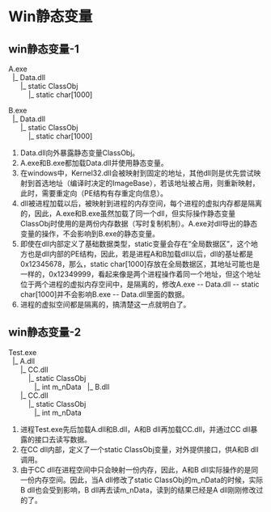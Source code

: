 # Win静态变量

## win静态变量-1
A.exe  
$~~$|_ Data.dll  
$~~~~~~$|_ static ClassObj  
$~~~~~~~~~~$|_ static char[1000]

B.exe  
$~~$|_ Data.dll  
$~~~~~~$|_ static ClassObj  
$~~~~~~~~~~$|_ static char[1000]

1. Data.dll向外暴露静态变量ClassObj。
2. A.exe和B.exe都加载Data.dll并使用静态变量。
3. 在windows中，Kernel32.dll会被映射到固定的地址，其他dll则是优先尝试映射到首选地址（编译时决定的ImageBase），若该地址被占用，则重新映射，此时，需要重定向（PE结构有存重定向信息）。
4. dll被进程加载以后，被映射到进程的内存空间，每个进程的虚拟内存都是隔离的，因此，A.exe和B.exe虽然加载了同一个dll，但实际操作静态变量ClassObj时使用的是两份内存数据（写时复制机制）。A.exe对dll导出的静态变量的操作，不会影响到B.exe的静态变量。
5. 即使在dll内部定义了基础数据类型，static变量会存在“全局数据区”，这个地方也是dll内部的PE结构，因此，若是进程A和B加载dll以后，dll的基址都是0x12345678，那么，static char[1000]存放在全局数据区，其地址可能也是一样的，0x12349999，看起来像是两个进程操作着同一个地址，但这个地址位于两个进程的虚拟内存空间中，是隔离的，修改A.exe -- Data.dll -- static char[1000]并不会影响B.exe -- Data.dll里面的数据。
6. 进程的虚拟空间都是隔离的，搞清楚这一点就明白了。

## win静态变量-2
Test.exe  
$~~$|_ A.dll  
$~~~~~~$|_ CC.dll  
$~~~~~~~~~~$|_ static ClassObj  
$~~~~~~~~~~~~~$|_ int m_nData
$~~$|_ B.dll  
$~~~~~~$|_ CC.dll  
$~~~~~~~~~~$|_ static ClassObj  
$~~~~~~~~~~~~~$|_ int m_nData

1. 进程Test.exe先后加载A.dll和B.dll，A和B dll再加载CC.dll，并通过CC dll暴露的接口去读写数据。
2. 在CC dll内部，定义了一个static ClassObj变量，对外提供接口，供A和B dll调用。
3. 由于CC dll在进程空间中只会映射一份内存，因此，A和B dll实际操作的是同一份内存空间。因此，当A dll修改了static ClassObj的m_nData的时候，实际B dll也会受到影响，B dll再去读m_nData，读到的结果已经是A dll刚刚修改过的了。